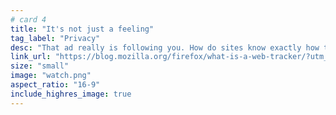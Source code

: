 ```yaml
---
# card 4
title: "It's not just a feeling"
tag_label: "Privacy"
desc: "That ad really is following you. How do sites know exactly how to tempt you to a point of annoyance? Answer: web trackers."
link_url: "https://blog.mozilla.org/firefox/what-is-a-web-tracker/?utm_source=www.mozilla.org&utm_medium=referral&utm_campaign=homepage&utm_content=card"
size: "small"
image: "watch.png"
aspect_ratio: "16-9"
include_highres_image: true
---
```


